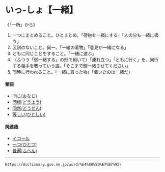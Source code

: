# いっ‐しょ【一緒】

《「一所」から》
1. 一つにまとめること。ひとまとめ。「荷物を一緒にする」「人の分も一緒に扱う」
2. 区別のないこと。同一。「一緒の着物」「意見が一緒になる」
3. ともに同じことをすること。「一緒に遊ぶ」
4. （ふつう「御一緒する」の形で用いて）「連れ立つ」「ともに行く」を、同行する相手を敬っていう語。「そこまで御一緒させてください」
5. 同時に行われること。「一緒に買った物」「着いたのは一緒だ」
    

#### 類語

-   [同じ(おなじ)](https://dictionary.goo.ne.jp/word/%E5%90%8C%E3%81%98_%28%E3%81%8A%E3%81%AA%E3%81%98%29/#jn-32229)
-   [同様(どうよう)](https://dictionary.goo.ne.jp/word/%E5%90%8C%E6%A7%98/#jn-157033)
-   [同然(どうぜん)](https://dictionary.goo.ne.jp/word/%E5%90%8C%E7%84%B6/#jn-156262)
-   [等しい(ひとしい)](https://dictionary.goo.ne.jp/word/%E7%AD%89%E3%81%97%E3%81%84/#jn-186021)

#### 関連語

-   [イコール](https://dictionary.goo.ne.jp/word/%E3%82%A4%E3%82%B3%E3%83%BC%E3%83%AB/#jn-10854)
-   [一つ(ひとつ)](https://dictionary.goo.ne.jp/word/%E4%B8%80%E3%81%A4/#jn-186070)
-   [普遍(ふへん)](https://dictionary.goo.ne.jp/word/%E6%99%AE%E9%81%8D/#jn-194505)

---
`https://dictionary.goo.ne.jp/word/%E4%B8%80%E7%B7%92/`